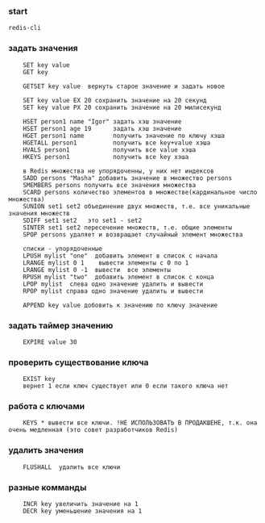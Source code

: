 ### start
```redis-cli```

### задать значения
```
    SET key value
    GET key
    
    GETSET key value  вернуть старое значение и задать новое
    
    SET key value EX 20 сохранить значение на 20 секунд 
    SET key value PX 20 сохранить значение на 20 милисекунд     
    
    HSET person1 name "Igor" задать хэш значение
    HSET person1 age 19      задать хэш значение
    HGET person1 name        получить значение по ключу хэша
    HGETALL person1          получить все key+value хэша
    HVALS person1            получить все value хэша
    HKEYS person1            получить все key хэша
    
    в Redis множества не упорядоченны, у них нет индексов
    SADD persons "Masha" добавить значение в множество persons
    SMEMBERS persons получить все значения множества
    SCARD persons количество элементов в множестве(кардинальное число множества)
    SUNION set1 set2 объединение двух множеств, т.е. все уникальные значения множеств
    SDIFF set1 set2   это set1 - set2
    SINTER set1 set2 пересечение множеств, т.е. общие элементы
    SPOP persons удаляет и возвращает случайный элемент множества

    списки - упорядоченные 
    LPUSH mylist "one"  добавить элемент в список с начала
    LRANGE mylist 0 1    вывести элементы с 0 по 1
    LRANGE mylist 0 -1  вывести  все элементы
    RPUSH mylist "two"  добавить элемент в список с конца
    LPOP mylist  слева одно значение удалить и вывести
    RPOP mylist справа одно значение удалить и вывести

    APPEND key value добовить к значению по ключу значение
```

### задать таймер значению
```
    EXPIRE value 30
```

### проверить существование ключа
```
    EXIST key
    вернет 1 если ключ существует или 0 если такого ключа нет
```

### работа с ключами
```
    KEYS * вывести все ключи. !НЕ ИСПОЛЬЗОВАТЬ В ПРОДАКШЕНЕ, т.к. она очень медленная (это совет разработчиков Redis)
```

### удалить значения
```
    FLUSHALL  удалить все ключи
```

### разные комманды
```    
    INCR key увеличить значение на 1
    DECR key уменьшение значения на 1 
```

